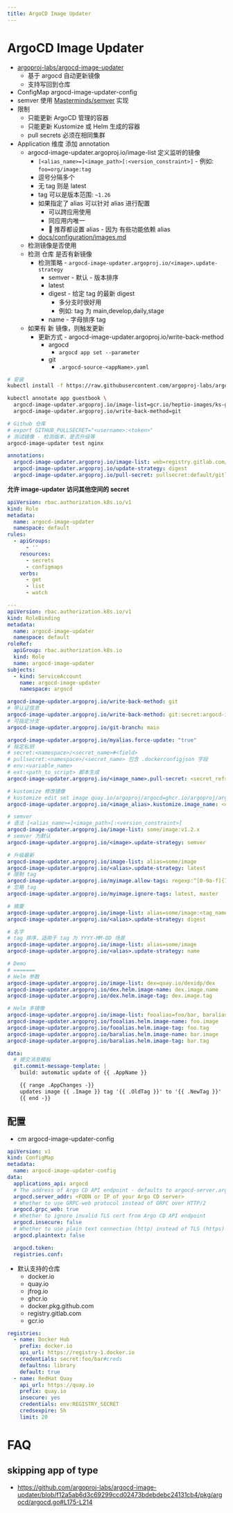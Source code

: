 ```yaml
---
title: ArgoCD Image Updater
---
```


# ArgoCD Image Updater

- [argoproj-labs/argocd-image-updater](https://github.com/argoproj-labs/argocd-image-updater)
  - 基于 argocd 自动更新镜像
  - 支持写回到仓库
- ConfigMap argocd-image-updater-config
- semver 使用 [Masterminds/semver](https://github.com/Masterminds/semver) 实现
- 限制
  - 只能更新 ArgoCD 管理的容器
  - 只能更新 Kustomize 或 Helm 生成的容器
  - pull secrets 必须在相同集群
- Application 维度 添加 annotation
  - argocd-image-updater.argoproj.io/image-list 定义监听的镜像
    - `[<alias_name>=]<image_path>[:<version_constraint>]` - 例如: `foo=org/image:tag`
    - 逗号分隔多个
    - 无 tag 则是 latest
    - tag 可以是版本范围: `~1.26`
    - 如果指定了 alias 可以针对 alias 进行配置
      - 可以跨应用使用
      - 同应用内唯一
      - 🌟 推荐都设置 alias - 因为 有些功能依赖 alias
    - [docs/configuration/images.md](https://github.com/argoproj-labs/argocd-image-updater/blob/master/docs/configuration/images.md)
  - 检测镜像是否使用
  - 检测 仓库 是否有新镜像
    - 检测策略 - `argocd-image-updater.argoproj.io/<image>.update-strategy`
      - semver - 默认 - 版本排序
      - latest
      - digest - 给定 tag 的最新 digest
        - 多分支时很好用
        - 例如: tag 为 main,develop,daily,stage
      - name - 字母排序 tag
  - 如果有 新 镜像，则触发更新
    - 更新方式 - argocd-image-updater.argoproj.io/write-back-method
      - argocd
        - `argocd app set --parameter`
      - git
        - `.argocd-source-<appName>.yaml`

```bash
# 安装
kubectl install -f https://raw.githubusercontent.com/argoproj-labs/argocd-image-updater/stable/manifests/install.yaml

kubectl annotate app guestbook \
  argocd-image-updater.argoproj.io/image-list=gcr.io/heptio-images/ks-guestbook-demo \
  argocd-image-updater.argoproj.io/write-back-method=git

# Github 仓库
# export GITHUB_PULLSECRET="<username>:<token>"
# 测试镜像 - 检测版本、是否升级等
argocd-image-updater test nginx
```

```yaml title="最小配置"
annotations:
  argocd-image-updater.argoproj.io/image-list: web=registry.gitlab.com/example/apps/web, server=registry.gitlab.com/example/apps/server
  argocd-image-updater.argoproj.io/update-strategy: digest
  argocd-image-updater.argoproj.io/pull-secret: pullsecret:default/gitlab-dockerconfig
```

**允许 image-updater 访问其他空间的 secret**

```yaml title="argocd-image-updater.rbac.yaml"
apiVersion: rbac.authorization.k8s.io/v1
kind: Role
metadata:
  name: argocd-image-updater
  namespace: default
rules:
  - apiGroups:
      - ''
    resources:
      - secrets
      - configmaps
    verbs:
      - get
      - list
      - watch

---
apiVersion: rbac.authorization.k8s.io/v1
kind: RoleBinding
metadata:
  name: argocd-image-updater
  namespace: default
roleRef:
  apiGroup: rbac.authorization.k8s.io
  kind: Role
  name: argocd-image-updater
subjects:
  - kind: ServiceAccount
    name: argocd-image-updater
    namespace: argocd
```

```yaml title="配置说明"
argocd-image-updater.argoproj.io/write-back-method: git
# 带认证信息
argocd-image-updater.argoproj.io/write-back-method: git:secret:argocd-image-updater/git-creds
# 可指定分支
argocd-image-updater.argoproj.io/git-branch: main

argocd-image-updater.argoproj.io/myalias.force-update: "true"
# 指定私钥
# secret:<namespace>/<secret_name>#<field>
# pullsecret:<namespace>/<secret_name> 包含 .dockerconfigjson 字段
# env:<variable_name>
# ext:<path_to_script> 脚本生成
argocd-image-updater.argoproj.io/<image_name>.pull-secret: <secret_ref>

# kustomize 修改镜像
# kustomize edit set image quay.io/argoproj/argocd=ghcr.io/argoproj/argocd
argocd-image-updater.argoproj.io/<image_alias>.kustomize.image_name: <original_image_name>

# semver
# 语法 [<alias_name>=]<image_path>[:<version_constraint>]
argocd-image-updater.argoproj.io/image-list: some/image:v1.2.x
# semver 为默认
argocd-image-updater.argoproj.io/<image>.update-strategy: semver

# 升级最新
argocd-image-updater.argoproj.io/image-list: alias=some/image
argocd-image-updater.argoproj.io/<alias>.update-strategy: latest
# 限制 tag
argocd-image-updater.argoproj.io/myimage.allow-tags: regexp:^[0-9a-f]{7}$
# 忽略 tag
argocd-image-updater.argoproj.io/myimage.ignore-tags: latest, master

# 摘要
argocd-image-updater.argoproj.io/image-list: alias=some/image:<tag_name>
argocd-image-updater.argoproj.io/<alias>.update-strategy: digest

# 名字
# tag 排序，适用于 tag 为 YYYY-MM-DD 场景
argocd-image-updater.argoproj.io/image-list: alias=some/image
argocd-image-updater.argoproj.io/<alias>.update-strategy: name

# Demo
# =======
# Helm 参数
argocd-image-updater.argoproj.io/image-list: dex=quay.io/dexidp/dex
argocd-image-updater.argoproj.io/dex.helm.image-name: dex.image.name
argocd-image-updater.argoproj.io/dex.helm.image-tag: dex.image.tag

# Helm 多镜像
argocd-image-updater.argoproj.io/image-list: fooalias=foo/bar, baralias=bar/foo
argocd-image-updater.argoproj.io/fooalias.helm.image-name: foo.image
argocd-image-updater.argoproj.io/fooalias.helm.image-tag: foo.tag
argocd-image-updater.argoproj.io/baralias.helm.image-name: bar.image
argocd-image-updater.argoproj.io/baralias.helm.image-tag: bar.tag
```

```yaml
data:
  # 提交消息模板
  git.commit-message-template: |
    build: automatic update of {{ .AppName }}

    {{ range .AppChanges -}}
    updates image {{ .Image }} tag '{{ .OldTag }}' to '{{ .NewTag }}'
    {{ end -}}
```

## 配置

- cm argocd-image-updater-config

```yaml
apiVersion: v1
kind: ConfigMap
metadata:
  name: argocd-image-updater-config
data:
  applications_api: argocd
  # The address of Argo CD API endpoint - defaults to argocd-server.argocd
  argocd.server_addr: <FQDN or IP of your Argo CD server>
  # Whether to use GRPC-web protocol instead of GRPC over HTTP/2
  argocd.grpc_web: true
  # Whether to ignore invalid TLS cert from Argo CD API endpoint
  argocd.insecure: false
  # Whether to use plain text connection (http) instead of TLS (https)
  argocd.plaintext: false

  argocd.token:
  registries.conf:
```

- 默认支持的仓库
  - docker.io
  - quay.io
  - jfrog.io
  - ghcr.io
  - docker.pkg.github.com
  - registry.gitlab.com
  - gcr.io

```yaml title="registries.conf"
registries:
  - name: Docker Hub
    prefix: docker.io
    api_url: https://registry-1.docker.io
    credentials: secret:foo/bar#creds
    defaultns: library
    default: true
  - name: RedHat Quay
    api_url: https://quay.io
    prefix: quay.io
    insecure: yes
    credentials: env:REGISTRY_SECRET
    credsexpire: 5h
    limit: 20
```

# FAQ

## skipping app of type

- https://github.com/argoproj-labs/argocd-image-updater/blob/f12a5ab6d3c69299ccd02473bdebdebc24131cb4/pkg/argocd/argocd.go#L175-L214
